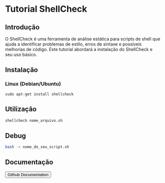 # Tutorial ShellCheck

## Introdução
O ShellCheck é uma ferramenta de análise estática para scripts de shell que ajuda a identificar problemas de estilo, erros de sintaxe e possíveis melhorias de código. Este tutorial abordará a instalação do ShellCheck e seu uso básico.

## Instalação

### Linux (Debian/Ubuntu)
```
sudo apt-get install shellcheck
```

## Utilização

```bash
shellcheck nome_arquivo.sh
```

## Debug

```bash
bash -x nome_do_seu_script.sh
```

## Documentação

<a href="https://github.com/koalaman/shellcheck/">
    <button>Github Documentation</button>
  </a> 
